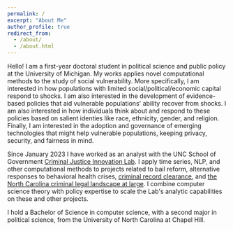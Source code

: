 ```yaml
---
permalink: /
excerpt: "About Me"
author_profile: true
redirect_from: 
  - /about/
  - /about.html
---
```

Hello! I am a first-year doctoral student in political science and public policy at the University of Michigan. My works applies novel computational methods to the study of social vulnerability. More specifically, I am interested in how populations with limited social/political/economic capital respond to shocks. I am also interested in the development of evidence-based policies that aid vulnerable populations' ability recover from shocks. I am also interested in how individuals think about and respond to these policies based on salient identies like race, ethnicity, gender, and religion. Finally, I am interested in the adoption and governance of emerging technologies that might help vulnerable populations, keeping privacy, security, and fairness in mind.

Since January 2023 I have worked as an analyst with the UNC School of Government [Criminal Justice Innovation Lab](https://cjil.sog.unc.edu/). I apply time series, NLP, and other computational methods to projects related to bail reform, alternative responses to behavioral health crises, [criminal record clearance](https://cjil.shinyapps.io/RecordClearanceDashboard/), and [the North Carolina criminal legal landscape at large](https://cjil.shinyapps.io/MeasuringJustice/). I combine computer science theory with policy expertise to scale the Lab's analytic capabilities on these and other projects.

I hold a Bachelor of Science in computer science, with a second major in political science, from the University of North Carolina at Chapel Hill.